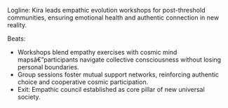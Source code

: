 ﻿---
series: 3
novella: 5
file: S3N5_CH10
type: chapter
pov: Kira
setting: Empathic evolution center - communal support
word_target_min: 1201
word_target_max: 2299
status: outline
---
Logline: Kira leads empathic evolution workshops for post-threshold communities, ensuring emotional health and authentic connection in new reality.

Beats:
- Workshops blend empathy exercises with cosmic mind mapsâ€”participants navigate collective consciousness without losing personal boundaries.
- Group sessions foster mutual support networks, reinforcing authentic choice and cooperative cosmic participation.
- Exit: Empathic council established as core pillar of new universal society.